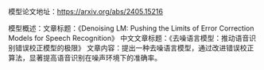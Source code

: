 模型论文地址：https://arxiv.org/abs/2405.15216

模型概述：文章标题：《Denoising LM: Pushing the Limits of Error Correction Models for Speech Recognition》
中文文章标题：《去噪语言模型：推动语音识别错误校正模型的极限》
文章内容：提出一种去噪语言模型，通过改进错误校正算法，显著提高语音识别在噪声环境下的准确率。
